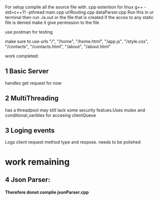 For setup compile all the source file with .cpp extention for linux
g++ -std=c++11 -pthread main.cpp urlRouting.cpp dataParser.cpp
Run this in ur terminal
then run
./a.out or the file that is created
if the acces to any static file is denied make it give permission to the file

use postman for testing

make sure to use urls 
"/",
"/home",
"/home.html",
"/app.js",
"/style.css",
"/contacts",
"/contacts.html",
"/about",
"/about.html"

work completed:

## 1 Basic Server
handles get request for now

## 2 MultiThreading
has a threadpool may still lack some security featues.Uses mutex and conditional_varibles for accesing clientQueue

## 3 Loging events
Logs client request method type and respose.
needs to be polished

# work remaining

## 4 Json Parser: 
#### Therefore donot complie jsonParser.cpp
